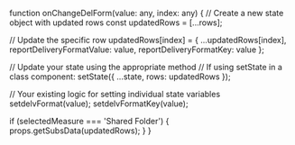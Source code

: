 function onChangeDelForm(value: any, index: any) {
  // Create a new state object with updated rows
  const updatedRows = [...rows];
  
  // Update the specific row
  updatedRows[index] = {
    ...updatedRows[index],
    reportDeliveryFormatValue: value,
    reportDeliveryFormatKey: value
  };
  
  // Update your state using the appropriate method
  // If using setState in a class component:
  setState({
    ...state,
    rows: updatedRows
  });
  
  // Your existing logic for setting individual state variables
  setdelvFormat(value);
  setdelvFormatKey(value);
  
  if (selectedMeasure === 'Shared Folder') {
    props.getSubsData(updatedRows);
  }
}
